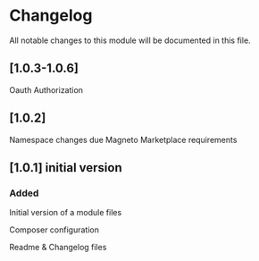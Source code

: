 # Changelog
All notable changes to this module will be documented in this file.

## [1.0.3-1.0.6]
Oauth Authorization

## [1.0.2] 
Namespace changes due Magneto Marketplace requirements


## [1.0.1] initial version
### Added
Initial version of a module files

Composer configuration

Readme & Changelog files
